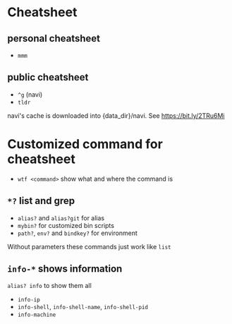 # Cheatsheet

## personal cheatsheet
- `mmm`

## public cheatsheet
- `^g` (navi)
- `tldr`

navi's cache is downloaded into {data_dir}/navi. See https://bit.ly/2TRu6Mi

# Customized command for cheatsheet
- `wtf <command>`  show what and where the command is
## `*?` list and grep
- `alias?` and `alias?git` for alias
- `mybin?` for customized bin scripts
- `path?`, `env?` and `bindkey?` for environment

Without parameters these commands just work like `list`
## `info-*` shows information
`alias? info` to show them all
- `info-ip`
- `info-shell`, `info-shell-name`, `info-shell-pid`
- `info-machine`
